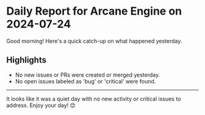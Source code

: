 # Daily Report for Arcane Engine on 2024-07-24

Good morning! Here's a quick catch-up on what happened yesterday.

## Highlights
- No new issues or PRs were created or merged yesterday.
- No open issues labeled as 'bug' or 'critical' were found.

---

It looks like it was a quiet day with no new activity or critical issues to address. Enjoy your day! 😊